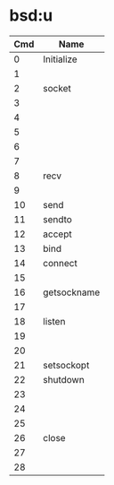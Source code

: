 # bsd:u

| Cmd | Name        |
| --- | ----------- |
| 0   | Initialize  |
| 1   |             |
| 2   | socket      |
| 3   |             |
| 4   |             |
| 5   |             |
| 6   |             |
| 7   |             |
| 8   | recv        |
| 9   |             |
| 10  | send        |
| 11  | sendto      |
| 12  | accept      |
| 13  | bind        |
| 14  | connect     |
| 15  |             |
| 16  | getsockname |
| 17  |             |
| 18  | listen      |
| 19  |             |
| 20  |             |
| 21  | setsockopt  |
| 22  | shutdown    |
| 23  |             |
| 24  |             |
| 25  |             |
| 26  | close       |
| 27  |             |
| 28  |             |
